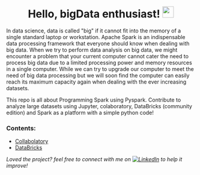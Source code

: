 <h1 align="center">Hello, bigData enthusiast! <img src="https://raw.githubusercontent.com/MartinHeinz/MartinHeinz/master/wave.gif" width="30px"></h1>
 
In data science, data is called "big" if it cannot fit into the memory of a single standard laptop or workstation.
Apache Spark is an indispensable data processing framework that everyone should know when dealing with big data.
When we try to perform data analysis on big data, we might encounter a problem that your current computer cannot cater
the need to process big data due to a limited processing power and memory resources in a single computer.
While we can try to upgrade our computer to meet the need of big data processing but we will soon find the 
computer can easily reach its maximum capacity again when dealing with the ever increasing datasets.

This repo is all about Programming Spark using Pyspark. Contribute to analyze large datasets using Jupyter, colaboratory, DataBricks (community edition) and Spark as a platform with a simple python code!

### Contents:
- [Collabolatory](https://github.com/rifqij/bigData/tree/main/GoogleCollab)
- [DataBricks](https://github.com/rifqij/bigData/tree/main/DataBricks)

<i>Loved the project? feel free to connect with me on [![LinkedIn][1.2]][1] to help it improve!</i>

<!-- Icons -->
[1.2]: https://raw.githubusercontent.com/MartinHeinz/MartinHeinz/master/linkedin-3-16.png (LinkedIn icon without padding)

<!-- Links to your social media accounts -->
[1]: https://www.linkedin.com/in/rifqijundullah/
